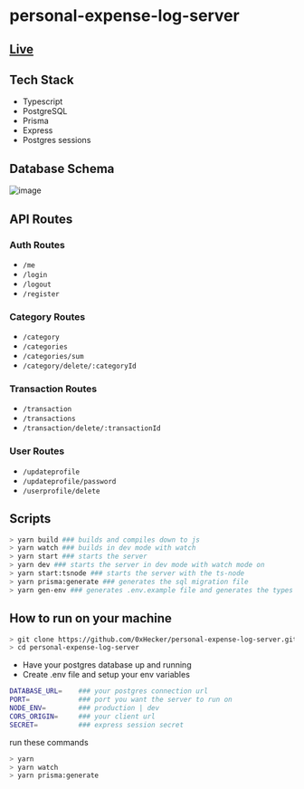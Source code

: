# personal-expense-log-server

## [Live](https://personal-expense-log-server.onrender.com/)

## Tech Stack
- Typescript
- PostgreSQL
- Prisma
- Express
- Postgres sessions

## Database Schema
![image](https://user-images.githubusercontent.com/91829843/198884630-ce56f368-09d8-46ec-bd1e-c156106f27a8.png)

## API Routes

### Auth Routes
- `/me`
- `/login`
- `/logout`
- `/register`

### Category Routes
- `/category`
- `/categories`
- `/categories/sum`
- `/category/delete/:categoryId`

### Transaction Routes
- `/transaction`
- `/transactions`
- `/transaction/delete/:transactionId`

### User Routes
- `/updateprofile`
- `/updateprofile/password`
- `/userprofile/delete`


## Scripts

```sh
> yarn build ### builds and compiles down to js
> yarn watch ### builds in dev mode with watch
> yarn start ### starts the server
> yarn dev ### starts the server in dev mode with watch mode on
> yarn start:tsnode ### starts the server with the ts-node
> yarn prisma:generate ### generates the sql migration file
> yarn gen-env ### generates .env.example file and generates the types for the environment variables
```

## How to run on your machine

```sh
> git clone https://github.com/0xHecker/personal-expense-log-server.git
> cd personal-expense-log-server
```

- Have your postgres database up and running
- Create .env file and setup your env variables


```sh
DATABASE_URL=    ### your postgres connection url 
PORT=            ### port you want the server to run on
NODE_ENV=        ### production | dev
CORS_ORIGIN=     ### your client url
SECRET=          ### express session secret
```

run these commands

```sh
> yarn
> yarn watch
> yarn prisma:generate
```








